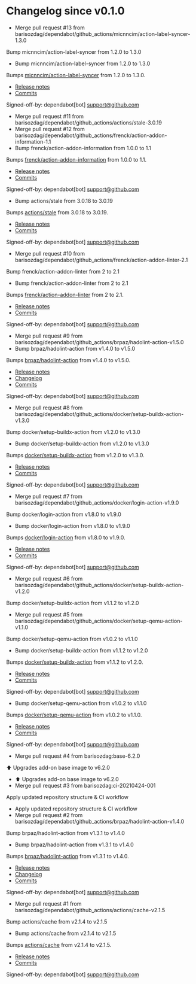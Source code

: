 # Changelog since v0.1.0
- Merge pull request #13 from barisozdag/dependabot/github_actions/micnncim/action-label-syncer-1.3.0

Bump micnncim/action-label-syncer from 1.2.0 to 1.3.0 
- Bump micnncim/action-label-syncer from 1.2.0 to 1.3.0

Bumps [micnncim/action-label-syncer](https://github.com/micnncim/action-label-syncer) from 1.2.0 to 1.3.0.
- [Release notes](https://github.com/micnncim/action-label-syncer/releases)
- [Commits](https://github.com/micnncim/action-label-syncer/compare/v1.2.0...v1.3.0)

Signed-off-by: dependabot[bot] <support@github.com> 
- Merge pull request #11 from barisozdag/dependabot/github_actions/actions/stale-3.0.19 
- Merge pull request #12 from barisozdag/dependabot/github_actions/frenck/action-addon-information-1.1 
- Bump frenck/action-addon-information from 1.0.0 to 1.1

Bumps [frenck/action-addon-information](https://github.com/frenck/action-addon-information) from 1.0.0 to 1.1.
- [Release notes](https://github.com/frenck/action-addon-information/releases)
- [Commits](https://github.com/frenck/action-addon-information/compare/v1.0.0...v1.1)

Signed-off-by: dependabot[bot] <support@github.com> 
- Bump actions/stale from 3.0.18 to 3.0.19

Bumps [actions/stale](https://github.com/actions/stale) from 3.0.18 to 3.0.19.
- [Release notes](https://github.com/actions/stale/releases)
- [Commits](https://github.com/actions/stale/compare/v3.0.18...v3.0.19)

Signed-off-by: dependabot[bot] <support@github.com> 
- Merge pull request #10 from barisozdag/dependabot/github_actions/frenck/action-addon-linter-2.1

Bump frenck/action-addon-linter from 2 to 2.1 
- Bump frenck/action-addon-linter from 2 to 2.1

Bumps [frenck/action-addon-linter](https://github.com/frenck/action-addon-linter) from 2 to 2.1.
- [Release notes](https://github.com/frenck/action-addon-linter/releases)
- [Commits](https://github.com/frenck/action-addon-linter/compare/v2...v2.1)

Signed-off-by: dependabot[bot] <support@github.com> 
- Merge pull request #9 from barisozdag/dependabot/github_actions/brpaz/hadolint-action-v1.5.0 
- Bump brpaz/hadolint-action from v1.4.0 to v1.5.0

Bumps [brpaz/hadolint-action](https://github.com/brpaz/hadolint-action) from v1.4.0 to v1.5.0.
- [Release notes](https://github.com/brpaz/hadolint-action/releases)
- [Changelog](https://github.com/hadolint/hadolint-action/blob/master/.releaserc)
- [Commits](https://github.com/brpaz/hadolint-action/compare/v1.4.0...c27bd9edc1e95eed30474db8f295ff5807ebca14)

Signed-off-by: dependabot[bot] <support@github.com> 
- Merge pull request #8 from barisozdag/dependabot/github_actions/docker/setup-buildx-action-v1.3.0

Bump docker/setup-buildx-action from v1.2.0 to v1.3.0 
- Bump docker/setup-buildx-action from v1.2.0 to v1.3.0

Bumps [docker/setup-buildx-action](https://github.com/docker/setup-buildx-action) from v1.2.0 to v1.3.0.
- [Release notes](https://github.com/docker/setup-buildx-action/releases)
- [Commits](https://github.com/docker/setup-buildx-action/compare/v1.2.0...0d135e0c2fc0dba0729c1a47ecfcf5a3c7f8579e)

Signed-off-by: dependabot[bot] <support@github.com> 
- Merge pull request #7 from barisozdag/dependabot/github_actions/docker/login-action-v1.9.0

Bump docker/login-action from v1.8.0 to v1.9.0 
- Bump docker/login-action from v1.8.0 to v1.9.0

Bumps [docker/login-action](https://github.com/docker/login-action) from v1.8.0 to v1.9.0.
- [Release notes](https://github.com/docker/login-action/releases)
- [Commits](https://github.com/docker/login-action/compare/v1.8.0...28218f9b04b4f3f62068d7b6ce6ca5b26e35336c)

Signed-off-by: dependabot[bot] <support@github.com> 
- Merge pull request #6 from barisozdag/dependabot/github_actions/docker/setup-buildx-action-v1.2.0

Bump docker/setup-buildx-action from v1.1.2 to v1.2.0 
- Merge pull request #5 from barisozdag/dependabot/github_actions/docker/setup-qemu-action-v1.1.0

Bump docker/setup-qemu-action from v1.0.2 to v1.1.0 
- Bump docker/setup-buildx-action from v1.1.2 to v1.2.0

Bumps [docker/setup-buildx-action](https://github.com/docker/setup-buildx-action) from v1.1.2 to v1.2.0.
- [Release notes](https://github.com/docker/setup-buildx-action/releases)
- [Commits](https://github.com/docker/setup-buildx-action/compare/v1.1.2...012185ccbeb554a7f5f987bea0f1a73519b3cdf5)

Signed-off-by: dependabot[bot] <support@github.com> 
- Bump docker/setup-qemu-action from v1.0.2 to v1.1.0

Bumps [docker/setup-qemu-action](https://github.com/docker/setup-qemu-action) from v1.0.2 to v1.1.0.
- [Release notes](https://github.com/docker/setup-qemu-action/releases)
- [Commits](https://github.com/docker/setup-qemu-action/compare/v1.0.2...c308fdd69d26ed66f4506ebd74b180abe5362145)

Signed-off-by: dependabot[bot] <support@github.com> 
- Merge pull request #4 from barisozdag:base-6.2.0

⬆️ Upgrades add-on base image to v6.2.0 
- ⬆️ Upgrades add-on base image to v6.2.0 
- Merge pull request #3 from barisozdag:ci-20210424-001

Apply updated repository structure & CI workflow 
- Apply updated repository structure & CI workflow 
- Merge pull request #2 from barisozdag/dependabot/github_actions/brpaz/hadolint-action-v1.4.0

Bump brpaz/hadolint-action from v1.3.1 to v1.4.0 
- Bump brpaz/hadolint-action from v1.3.1 to v1.4.0

Bumps [brpaz/hadolint-action](https://github.com/brpaz/hadolint-action) from v1.3.1 to v1.4.0.
- [Release notes](https://github.com/brpaz/hadolint-action/releases)
- [Changelog](https://github.com/hadolint/hadolint-action/blob/master/.releaserc)
- [Commits](https://github.com/brpaz/hadolint-action/compare/v1.3.1...473e36ba306c199243ffe4f1e652a8b60a8fa296)

Signed-off-by: dependabot[bot] <support@github.com> 
- Merge pull request #1 from barisozdag/dependabot/github_actions/actions/cache-v2.1.5

Bump actions/cache from v2.1.4 to v2.1.5 
- Bump actions/cache from v2.1.4 to v2.1.5

Bumps [actions/cache](https://github.com/actions/cache) from v2.1.4 to v2.1.5.
- [Release notes](https://github.com/actions/cache/releases)
- [Commits](https://github.com/actions/cache/compare/v2.1.4...1a9e2138d905efd099035b49d8b7a3888c653ca8)

Signed-off-by: dependabot[bot] <support@github.com> 
